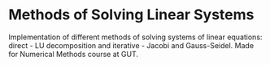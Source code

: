 # Methods of Solving Linear Systems
Implementation of different methods of solving systems of linear equations: direct - LU decomposition and iterative - Jacobi and Gauss-Seidel. Made for Numerical Methods course at GUT.
